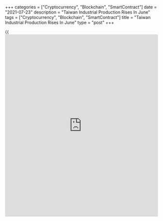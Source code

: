 +++
categories = ["Cryptocurrency", "Blockchain", "SmartContract"]
date = "2021-07-23"
description = "Taiwan Industrial Production Rises In June"
tags = ["Cryptocurrency", "Blockchain", "SmartContract"]
title = "Taiwan Industrial Production Rises In June"
type = "post"
+++

{{<iframe id="large-banner" src="https://www.bounty.group/#slide=27.0" width="100%" height="600" scrolling="no" style="border: 0px solid rgb(216, 221, 230); border-radius: 3px;">}}

Taiwan's industrial production increased in June driven by robust
manufacturing activity, data from the Ministry of Economic Affairs
showed on Friday.

Industrial output grew 18.37 percent year-on-year in June, following a
16.88 percent increase May.

The annual growth in manufacturing output advanced to 20.20 percent from
17.69 percent in the previous month.

Meanwhile, mining and quarrying declined 5.11 percent and electricity,
gas and water supply output fell 0.29 percent. Water supply output was
down 4.39 percent.

On a month-on-month basis, industrial production gained 2.57 percent in
June, following a 2.54 percent rise in the prior month.

For comments and feedback [contact](https://www.playgroundfx.com/contact/): editorial@rtt[news](https://www.letsplayfx.com/blog/forex-news-website/).com

[Economic News][1]

 **What parts of the world are seeing the best (and worst) economic
performances lately? Click[here][2] to check out our [Econ Scorecard][2]
and find out! See up-to-the-moment [ranking](https://www.playgroundfx.com/blog/crypto-exchange-ranking/)s for the best and worst
performers in [GDP][2], [unemployment rate][3], [inflation][4] and much
more.**

   1. www.rtt[news](https://www.letsplayfx.com/blog/forex-news-website/).com/Content/EconomicNews.aspx
   2. www.rtt[news](https://www.letsplayfx.com/blog/forex-news-website/).com/economic-scorecard/world-rank/GDP/highest-performance.aspx
   3. www.rtt[news](https://www.letsplayfx.com/blog/forex-news-website/).com/economic-scorecard/world-rank/unemployment-rate/lowest-performance.aspx
   4. www.rtt[news](https://www.letsplayfx.com/blog/forex-news-website/).com/economic-scorecard/world-rank/CPI/highest-performance.aspx